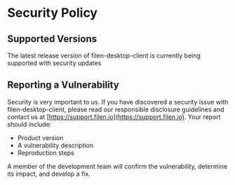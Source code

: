 # Security Policy

## Supported Versions

The latest release version of filen-desktop-client is currently being supported with security updates

## Reporting a Vulnerability

Security is very important to us. If you have discovered a security issue with filen-desktop-client,
please read our responsible disclosure guidelines and contact us at [https://support.filen.io](https://support.filen.io).
Your report should include:

- Product version
- A vulnerability description
- Reproduction steps

A member of the development team will confirm the vulnerability, determine its impact, and develop a fix.
